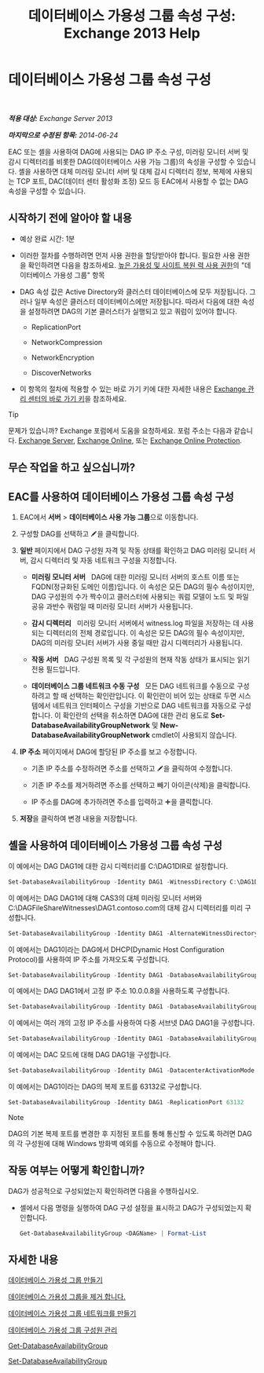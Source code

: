 ﻿---
title: '데이터베이스 가용성 그룹 속성 구성: Exchange 2013 Help'
TOCTitle: 데이터베이스 가용성 그룹 속성 구성
ms:assetid: 50daeac5-a16f-4362-a325-19e0fe25d59d
ms:mtpsurl: https://technet.microsoft.com/ko-kr/library/Dd297985(v=EXCHG.150)
ms:contentKeyID: 50483114
ms.date: 05/22/2018
mtps_version: v=EXCHG.150
ms.translationtype: MT
---

# 데이터베이스 가용성 그룹 속성 구성

 

_**적용 대상:** Exchange Server 2013_

_**마지막으로 수정된 항목:** 2014-06-24_

EAC 또는 셸을 사용하여 DAG에 사용되는 DAG IP 주소 구성, 미러링 모니터 서버 및 감시 디렉터리를 비롯한 DAG(데이터베이스 사용 가능 그룹)의 속성을 구성할 수 있습니다. 셸을 사용하면 대체 미러링 모니터 서버 및 대체 감시 디렉터리 정보, 복제에 사용되는 TCP 포트, DAC(데이터 센터 활성화 조정) 모드 등 EAC에서 사용할 수 없는 DAG 속성을 구성할 수 있습니다.

## 시작하기 전에 알아야 할 내용

  - 예상 완료 시간: 1분

  - 이러한 절차를 수행하려면 먼저 사용 권한을 할당받아야 합니다. 필요한 사용 권한을 확인하려면 다음을 참조하세요. [높은 가용성 및 사이트 복원 력 사용 권한](high-availability-and-site-resilience-permissions-exchange-2013-help.md)의 "데이터베이스 가용성 그룹" 항목

  - DAG 속성 값은 Active Directory와 클러스터 데이터베이스에 모두 저장됩니다. 그러나 일부 속성은 클러스터 데이터베이스에만 저장됩니다. 따라서 다음에 대한 속성을 설정하려면 DAG의 기본 클러스터가 실행되고 있고 쿼럼이 있어야 합니다.
    
      - ReplicationPort
    
      - NetworkCompression
    
      - NetworkEncryption
    
      - DiscoverNetworks

  - 이 항목의 절차에 적용할 수 있는 바로 가기 키에 대한 자세한 내용은 [Exchange 관리 센터의 바로 가기 키](keyboard-shortcuts-in-the-exchange-admin-center-exchange-online-protection-help.md)을 참조하세요.


> [!TIP]
> 문제가 있습니까? Exchange 포럼에서 도움을 요청하세요. 포럼 주소는 다음과 같습니다. <A href="https://go.microsoft.com/fwlink/p/?linkid=60612">Exchange Server</A>, <A href="https://go.microsoft.com/fwlink/p/?linkid=267542">Exchange Online</A>, 또는 <A href="https://go.microsoft.com/fwlink/p/?linkid=285351">Exchange Online Protection</A>.



## 무슨 작업을 하고 싶으십니까?

## EAC를 사용하여 데이터베이스 가용성 그룹 속성 구성

1.  EAC에서 **서버** \> **데이터베이스 사용 가능 그룹**으로 이동합니다.

2.  구성할 DAG를 선택하고 ![편집 아이콘](images/JJ218640.6f53ccb2-1f13-4c02-bea0-30690e6ea71d(EXCHG.150).gif "편집 아이콘")을 클릭합니다.

3.  **일반** 페이지에서 DAG 구성원 자격 및 작동 상태를 확인하고 DAG 미러링 모니터 서버, 감시 디렉터리 및 자동 네트워크 구성을 지정합니다.
    
      - **미러링 모니터 서버**   DAG에 대한 미러링 모니터 서버의 호스트 이름 또는 FQDN(정규화된 도메인 이름)입니다. 이 속성은 모든 DAG의 필수 속성이지만, DAG 구성원의 수가 짝수이고 클러스터에 사용되는 쿼럼 모델이 노드 및 파일 공유 과반수 쿼럼일 때 미러링 모니터 서버가 사용됩니다.
    
      - **감시 디렉터리**   미러링 모니터 서버에서 witness.log 파일을 저장하는 데 사용되는 디렉터리의 전체 경로입니다. 이 속성은 모든 DAG의 필수 속성이지만, DAG의 미러링 모니터 서버가 사용 중일 때만 감시 디렉터리가 사용됩니다.
    
      - **작동 서버**   DAG 구성원 목록 및 각 구성원의 현재 작동 상태가 표시되는 읽기 전용 필드입니다.
    
      - **데이터베이스 그룹 네트워크 수동 구성**   모든 DAG 네트워크를 수동으로 구성하려고 할 때 선택하는 확인란입니다. 이 확인란이 비어 있는 상태로 두면 시스템에서 네트워크 인터페이스 구성을 기반으로 DAG 네트워크를 자동으로 구성합니다. 이 확인란의 선택을 취소하면 DAG에 대한 관리 용도로 **Set-DatabaseAvailabilityGroupNetwork** 및 **New-DatabaseAvailabilityGroupNetwork** cmdlet이 사용되지 않습니다.

4.  **IP 주소** 페이지에서 DAG에 할당된 IP 주소를 보고 수정합니다.
    
      - 기존 IP 주소를 수정하려면 주소를 선택하고 ![편집 아이콘](images/JJ218640.6f53ccb2-1f13-4c02-bea0-30690e6ea71d(EXCHG.150).gif "편집 아이콘")을 클릭하여 수정합니다.
    
      - 기존 IP 주소를 제거하려면 주소를 선택하고 빼기 아이콘(삭제)을 클릭합니다.
    
      - IP 주소를 DAG에 추가하려면 주소를 입력하고 ![아이콘 추가](images/JJ218640.c1e75329-d6d7-4073-a27d-498590bbb558(EXCHG.150).gif "아이콘 추가")을 클릭합니다.

5.  **저장**을 클릭하여 변경 내용을 저장합니다.

## 셸을 사용하여 데이터베이스 가용성 그룹 속성 구성

이 예에서는 DAG DAG1에 대한 감시 디렉터리를 C:\\DAG1DIR로 설정합니다.

```powershell
Set-DatabaseAvailabilityGroup -Identity DAG1 -WitnessDirectory C:\DAG1DIR
```

이 예에서는 DAG DAG1에 대해 CAS3의 대체 미러링 모니터 서버와 C:\\DAGFileShareWitnesses\\DAG1.contoso.com의 대체 감시 디렉터리를 미리 구성합니다.

```powershell
Set-DatabaseAvailabilityGroup -Identity DAG1 -AlternateWitnessDirectory C:\DAGFileShareWitnesses\DAG1.contoso.com -AlternateWitnessServer CAS3
```

이 예에서는 DAG1이라는 DAG에서 DHCP(Dynamic Host Configuration Protocol)를 사용하여 IP 주소를 가져오도록 구성합니다.

```powershell
Set-DatabaseAvailabilityGroup -Identity DAG1 -DatabaseAvailabilityGroupIPAddresses 0.0.0.0
```

이 예에서는 DAG DAG1에서 고정 IP 주소 10.0.0.8을 사용하도록 구성합니다.

```powershell
Set-DatabaseAvailabilityGroup -Identity DAG1 -DatabaseAvailabilityGroupIPAddresses 10.0.0.8
```

이 예에서는 여러 개의 고정 IP 주소를 사용하여 다중 서브넷 DAG DAG1을 구성합니다.

```powershell
Set-DatabaseAvailabilityGroup -Identity DAG1 -DatabaseAvailabilityGroupIPAddresses 10.0.0.8,10.0.1.8
```

이 예에서는 DAC 모드에 대해 DAG DAG1을 구성합니다.

```powershell
Set-DatabaseAvailabilityGroup -Identity DAG1 -DatacenterActivationMode DagOnly
```

이 예에서는 DAG1이라는 DAG의 복제 포트를 63132로 구성합니다.

```powershell
Set-DatabaseAvailabilityGroup -Identity DAG1 -ReplicationPort 63132
```


> [!NOTE]
> DAG의 기본 복제 포트를 변경한 후 지정된 포트를 통해 통신할 수 있도록 하려면 DAG의 각 구성원에 대해 Windows 방화벽 예외를 수동으로 수정해야 합니다.



## 작동 여부는 어떻게 확인합니까?

DAG가 성공적으로 구성되었는지 확인하려면 다음을 수행하십시오.

  - 셸에서 다음 명령을 실행하여 DAG 구성 설정을 표시하고 DAG가 구성되었는지 확인합니다.
    
    ```powershell
    Get-DatabaseAvailabilityGroup <DAGName> | Format-List
    ```

## 자세한 내용

[데이터베이스 가용성 그룹 만들기](create-a-database-availability-group-exchange-2013-help.md)

[데이터베이스 가용성 그룹을 제거 합니다.](remove-a-database-availability-group-exchange-2013-help.md)

[데이터베이스 가용성 그룹 네트워크를 만들기](create-a-database-availability-group-network-exchange-2013-help.md)

[데이터베이스 가용성 그룹 구성원 관리](manage-database-availability-group-membership-exchange-2013-help.md)

[Get-DatabaseAvailabilityGroup](https://technet.microsoft.com/ko-kr/library/dd351226\(v=exchg.150\))

[Set-DatabaseAvailabilityGroup](https://technet.microsoft.com/ko-kr/library/dd297934\(v=exchg.150\))

